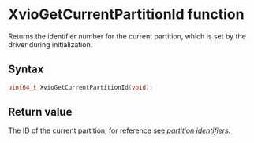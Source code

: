 # XvioGetCurrentPartitionId function
Returns the identifier number for the current partition, which is set by the driver during initialization.

## Syntax
```cpp title='C++'
uint64_t XvioGetCurrentPartitionId(void);
```

## Return value
The ID of the current partition, for reference see *[partition identifiers](./xvio-overview.md/#partition-identifiers).*
